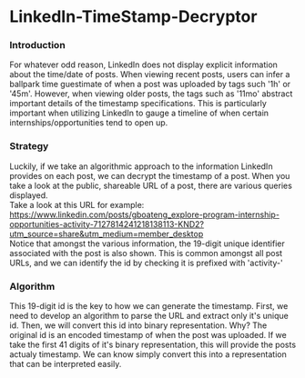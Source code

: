 # LinkedIn-TimeStamp-Decryptor

### Introduction
For whatever odd reason, LinkedIn does not display explicit information about the time/date of posts. When viewing recent posts, users can infer a ballpark time guestimate of when a post was uploaded by tags such '1h' or '45m'. However, when viewing older posts, the tags such as '11mo' abstract important details of the timestamp specifications. This is particularly important when utilizing LinkedIn to gauge a timeline of when certain internships/opportunities tend to open up. 

### Strategy
Luckily, if we take an algorithmic approach to the information LinkedIn provides on each post, we can decrypt the timestamp of a post. When you take a look at the public, shareable URL of a post, there are various queries displayed. </br> Take a look at this URL for example: </br>
https://www.linkedin.com/posts/gboateng_explore-program-internship-opportunities-activity-7127814241218138113-KND2?utm_source=share&utm_medium=member_desktop </br>
Notice that amongst the various information, the 19-digit unique identifier associated with the post is also shown. This is common amongst all post URLs, and we can identify the id by checking it is prefixed with 'activity-'

### Algorithm
This 19-digit id is the key to how we can generate the timestamp. First, we need to develop an algorithm to parse the URL and extract only it's unique id. Then, we will convert this id into binary representation. Why? The original id is an encoded timestamp of when the post was uploaded. If we take the first 41 digits of it's binary representation, this will provide the posts actualy timestamp. We can know simply convert this into a representation that can be interpreted easily.
